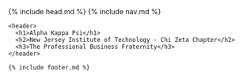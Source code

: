 <!DOCTYPE html>
<html>
  <head>
    {% include head.md %}
  </head>

  <body>
  	{% include nav.md %}

    <header>
      <h1>Alpha Kappa Psi</h1>
      <h2>New Jersey Institute of Technology - Chi Zeta Chapter</h2>
      <h3>The Professional Business Fraternity</h3>
    </header>

    {% include footer.md %}
  </body>

</html>
